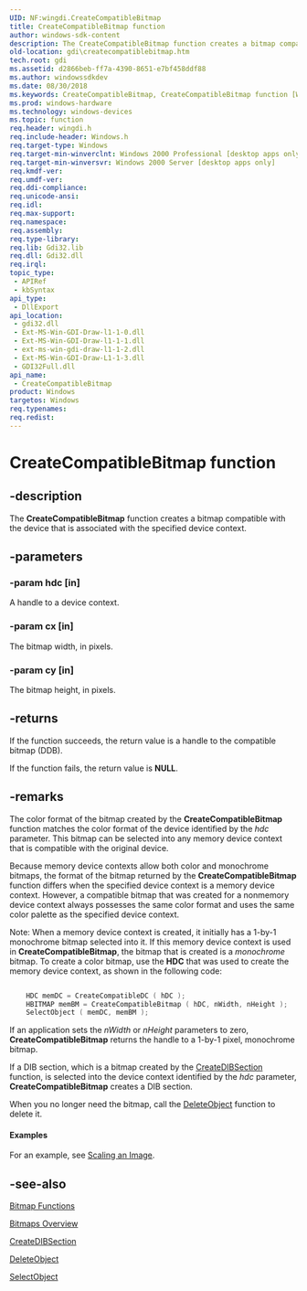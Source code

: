 ```yaml
---
UID: NF:wingdi.CreateCompatibleBitmap
title: CreateCompatibleBitmap function
author: windows-sdk-content
description: The CreateCompatibleBitmap function creates a bitmap compatible with the device that is associated with the specified device context.
old-location: gdi\createcompatiblebitmap.htm
tech.root: gdi
ms.assetid: d2866beb-ff7a-4390-8651-e7bf458ddf88
ms.author: windowssdkdev
ms.date: 08/30/2018
ms.keywords: CreateCompatibleBitmap, CreateCompatibleBitmap function [Windows GDI], _win32_CreateCompatibleBitmap, gdi.createcompatiblebitmap, wingdi/CreateCompatibleBitmap
ms.prod: windows-hardware
ms.technology: windows-devices
ms.topic: function
req.header: wingdi.h
req.include-header: Windows.h
req.target-type: Windows
req.target-min-winverclnt: Windows 2000 Professional [desktop apps only]
req.target-min-winversvr: Windows 2000 Server [desktop apps only]
req.kmdf-ver: 
req.umdf-ver: 
req.ddi-compliance: 
req.unicode-ansi: 
req.idl: 
req.max-support: 
req.namespace: 
req.assembly: 
req.type-library: 
req.lib: Gdi32.lib
req.dll: Gdi32.dll
req.irql: 
topic_type:
 - APIRef
 - kbSyntax
api_type:
 - DllExport
api_location:
 - gdi32.dll
 - Ext-MS-Win-GDI-Draw-l1-1-0.dll
 - Ext-MS-Win-GDI-Draw-l1-1-1.dll
 - ext-ms-win-gdi-draw-l1-1-2.dll
 - Ext-MS-Win-GDI-Draw-L1-1-3.dll
 - GDI32Full.dll
api_name:
 - CreateCompatibleBitmap
product: Windows
targetos: Windows
req.typenames: 
req.redist: 
---
```


# CreateCompatibleBitmap function


## -description


The <b>CreateCompatibleBitmap</b> function creates a bitmap compatible with the device that is associated with the specified device context.


## -parameters




### -param hdc [in]

A handle to a device context.


### -param cx [in]

The bitmap width, in pixels.


### -param cy [in]

The bitmap height, in pixels.


## -returns



If the function succeeds, the return value is a handle to the compatible bitmap (DDB).

If the function fails, the return value is <b>NULL</b>.




## -remarks



The color format of the bitmap created by the <b>CreateCompatibleBitmap</b> function matches the color format of the device identified by the <i>hdc</i> parameter. This bitmap can be selected into any memory device context that is compatible with the original device.

Because memory device contexts allow both color and monochrome bitmaps, the format of the bitmap returned by the <b>CreateCompatibleBitmap</b> function differs when the specified device context is a memory device context. However, a compatible bitmap that was created for a nonmemory device context always possesses the same color format and uses the same color palette as the specified device context.

Note: When a memory device context is created, it initially has a 1-by-1 monochrome bitmap selected into it. If this memory device context is used in <b>CreateCompatibleBitmap</b>, the bitmap that is created is a <i>monochrome</i> bitmap. To create a color bitmap, use the <b>HDC</b> that was used to create the memory device context, as shown in the following code:


```cpp

    HDC memDC = CreateCompatibleDC ( hDC );
    HBITMAP memBM = CreateCompatibleBitmap ( hDC, nWidth, nHeight );
    SelectObject ( memDC, memBM );

```


If an application sets the <i>nWidth</i> or <i>nHeight</i> parameters to zero, <b>CreateCompatibleBitmap</b> returns the handle to a 1-by-1 pixel, monochrome bitmap.

If a DIB section, which is a bitmap created by the <a href="https://msdn.microsoft.com/9276ec84-2860-42be-a9f8-d4efb8d25eec">CreateDIBSection</a> function, is selected into the device context identified by the <i>hdc</i> parameter, <b>CreateCompatibleBitmap</b> creates a DIB section.

When you no longer need the bitmap, call the <a href="https://msdn.microsoft.com/cc679af0-6839-4c83-9c42-39d7ededda40">DeleteObject</a> function to delete it.


#### Examples

For an example, see <a href="https://msdn.microsoft.com/ab7d5224-62de-40a8-909f-564f61c45d01">Scaling an Image</a>.

<div class="code"></div>



## -see-also




<a href="https://msdn.microsoft.com/ef3abc8a-5d95-41d0-8eb6-47719d472414">Bitmap Functions</a>



<a href="https://msdn.microsoft.com/ff0a5ae3-ae2e-4417-b5e5-0f9871c03964">Bitmaps Overview</a>



<a href="https://msdn.microsoft.com/9276ec84-2860-42be-a9f8-d4efb8d25eec">CreateDIBSection</a>



<a href="https://msdn.microsoft.com/cc679af0-6839-4c83-9c42-39d7ededda40">DeleteObject</a>



<a href="https://msdn.microsoft.com/a89b875e-923d-4048-bc61-8dea132cc56d">SelectObject</a>
 

 

